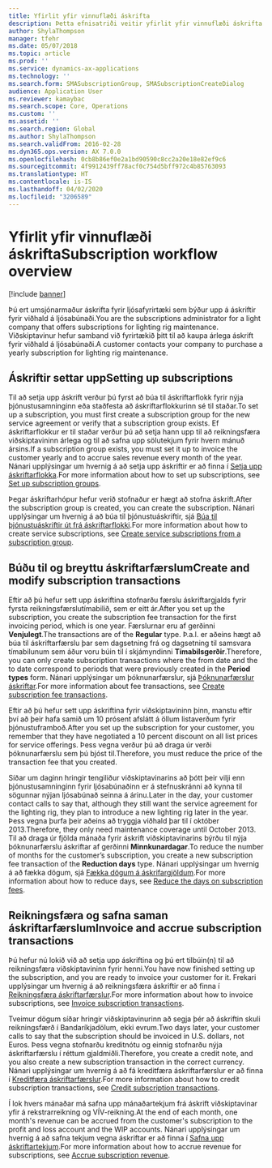 ```yaml
---
title: Yfirlit yfir vinnuflæði áskrifta
description: Þetta efnisatriði veitir yfirlit yfir vinnuflæði áskrifta.
author: ShylaThompson
manager: tfehr
ms.date: 05/07/2018
ms.topic: article
ms.prod: ''
ms.service: dynamics-ax-applications
ms.technology: ''
ms.search.form: SMASubscriptionGroup, SMASubscriptionCreateDialog
audience: Application User
ms.reviewer: kamaybac
ms.search.scope: Core, Operations
ms.custom: ''
ms.assetid: ''
ms.search.region: Global
ms.author: ShylaThompson
ms.search.validFrom: 2016-02-28
ms.dyn365.ops.version: AX 7.0.0
ms.openlocfilehash: 0cb8b86ef0e2a1bd90590c8cc2a20e18e82ef9c6
ms.sourcegitcommit: 4f9912439ff78acf0c754d5bff972c4b85763093
ms.translationtype: HT
ms.contentlocale: is-IS
ms.lasthandoff: 04/02/2020
ms.locfileid: "3206589"
---
```

# <a name="subscription-workflow-overview"></a><span data-ttu-id="a257d-103">Yfirlit yfir vinnuflæði áskrifta</span><span class="sxs-lookup"><span data-stu-id="a257d-103">Subscription workflow overview</span></span> 

[!include [banner](../includes/banner.md)]


<span data-ttu-id="a257d-104">Þú ert umsjónarmaður áskrifta fyrir ljósafyrirtæki sem býður upp á áskriftir fyrir viðhald á ljósabúnaði.</span><span class="sxs-lookup"><span data-stu-id="a257d-104">You are the subscriptions administrator for a light company that offers subscriptions for lighting rig maintenance.</span></span> <span data-ttu-id="a257d-105">Viðskiptavinur hefur samband við fyrirtækið þitt til að kaupa árlega áskrift fyrir viðhald á ljósabúnaði.</span><span class="sxs-lookup"><span data-stu-id="a257d-105">A customer contacts your company to purchase a yearly subscription for lighting rig maintenance.</span></span>

## <a name="setting-up-subscriptions"></a><span data-ttu-id="a257d-106">Áskriftir settar upp</span><span class="sxs-lookup"><span data-stu-id="a257d-106">Setting up subscriptions</span></span>

<span data-ttu-id="a257d-107">Til að setja upp áskrift verður þú fyrst að búa til áskriftarflokk fyrir nýja þjónustusamninginn eða staðfesta að áskriftarflokkurinn sé til staðar.</span><span class="sxs-lookup"><span data-stu-id="a257d-107">To set up a subscription, you must first create a subscription group for the new service agreement or verify that a subscription group exists.</span></span> <span data-ttu-id="a257d-108">Ef áskriftarflokkur er til staðar verður þú að setja hann upp til að reikningsfæra viðskiptavininn árlega og til að safna upp sölutekjum fyrir hvern mánuð ársins.</span><span class="sxs-lookup"><span data-stu-id="a257d-108">If a subscription group exists, you must set it up to invoice the customer yearly and to accrue sales revenue every month of the year.</span></span> <span data-ttu-id="a257d-109">Nánari upplýsingar um hvernig á að setja upp áskriftir er að finna í [Setja upp áskriftarflokka](set-up-subscription-groups.md).</span><span class="sxs-lookup"><span data-stu-id="a257d-109">For more information about how to set up subscriptions, see [Set up subscription groups](set-up-subscription-groups.md).</span></span>

<span data-ttu-id="a257d-110">Þegar áskriftarhópur hefur verið stofnaður er hægt að stofna áskrift.</span><span class="sxs-lookup"><span data-stu-id="a257d-110">After the subscription group is created, you can create the subscription.</span></span> <span data-ttu-id="a257d-111">Nánari upplýsingar um hvernig á að búa til þjónustuáskriftir, sjá [Búa til þjónustuáskriftir út frá áskriftarflokki](create-service-subscriptions-from-subscription-group.md).</span><span class="sxs-lookup"><span data-stu-id="a257d-111">For more information about how to create service subscriptions, see [Create service subscriptions from a subscription group](create-service-subscriptions-from-subscription-group.md).</span></span>

## <a name="create-and-modify-subscription-transactions"></a><span data-ttu-id="a257d-112">Búðu til og breyttu áskriftarfærslum</span><span class="sxs-lookup"><span data-stu-id="a257d-112">Create and modify subscription transactions</span></span>

<span data-ttu-id="a257d-113">Eftir að þú hefur sett upp áskriftina stofnarðu færslu áskriftargjalds fyrir fyrsta reikningsfærslutímabilið, sem er eitt ár.</span><span class="sxs-lookup"><span data-stu-id="a257d-113">After you set up the subscription, you create the subscription fee transaction for the first invoicing period, which is one year.</span></span> <span data-ttu-id="a257d-114">Færslurnar eru af gerðinni **Venjulegt**.</span><span class="sxs-lookup"><span data-stu-id="a257d-114">The transactions are of the **Regular** type.</span></span> <span data-ttu-id="a257d-115">Þ.a.l. er aðeins hægt að búa til áskriftarfærslu þar sem dagsetning frá og dagsetning til samsvara tímabilunum sem áður voru búin til í skjámyndinni **Tímabilsgerðir**.</span><span class="sxs-lookup"><span data-stu-id="a257d-115">Therefore, you can only create subscription transactions where the from date and the to date correspond to periods that were previously created in the **Period types** form.</span></span> <span data-ttu-id="a257d-116">Nánari upplýsingar um þóknunarfærslur, sjá [Þóknunarfærslur áskriftar](create-subscription-fee-transactions.md).</span><span class="sxs-lookup"><span data-stu-id="a257d-116">For more information about fee transactions, see [Create subscription fee transactions](create-subscription-fee-transactions.md).</span></span>

<span data-ttu-id="a257d-117">Eftir að þú hefur sett upp áskriftina fyrir viðskiptavininn þinn, manstu eftir því að þeir hafa samið um 10 prósent afslátt á öllum listaverðum fyrir þjónustuframboð.</span><span class="sxs-lookup"><span data-stu-id="a257d-117">After you set up the subscription for your customer, you remember that they have negotiated a 10 percent discount on all list prices for service offerings.</span></span> <span data-ttu-id="a257d-118">Þess vegna verður þú að draga úr verði þóknunarfærslu sem þú bjóst til.</span><span class="sxs-lookup"><span data-stu-id="a257d-118">Therefore, you must reduce the price of the transaction fee that you created.</span></span>

<span data-ttu-id="a257d-119">Síðar um daginn hringir tengiliður viðskiptavinarins að þótt þeir vilji enn þjónustusamninginn fyrir ljósabúnaðinn er á stefnuskránni að kynna til sögunnar nýjan ljósabúnað seinna á árinu.</span><span class="sxs-lookup"><span data-stu-id="a257d-119">Later in the day, your customer contact calls to say that, although they still want the service agreement for the lighting rig, they plan to introduce a new lighting rig later in the year.</span></span> <span data-ttu-id="a257d-120">Þess vegna þurfa þeir aðeins að tryggja viðhald þar til í október 2013.</span><span class="sxs-lookup"><span data-stu-id="a257d-120">Therefore, they only need maintenance coverage until October 2013.</span></span> <span data-ttu-id="a257d-121">Til að draga úr fjölda mánaða fyrir áskrift viðskiptavinarins býrðu til nýja þóknunarfærslu áskriftar af gerðinni **Minnkunardagar**.</span><span class="sxs-lookup"><span data-stu-id="a257d-121">To reduce the number of months for the customer’s subscription, you create a new subscription fee transaction of the **Reduction days** type.</span></span> <span data-ttu-id="a257d-122">Nánari upplýsingar um hvernig á að fækka dögum, sjá [Fækka dögum á áskrifargjöldum](reduce-the-days-on-subscription-fees.md).</span><span class="sxs-lookup"><span data-stu-id="a257d-122">For more information about how to reduce days, see [Reduce the days on subscription fees](reduce-the-days-on-subscription-fees.md).</span></span>

## <a name="invoice-and-accrue-subscription-transactions"></a><span data-ttu-id="a257d-123">Reikningsfæra og safna saman áskriftarfærslum</span><span class="sxs-lookup"><span data-stu-id="a257d-123">Invoice and accrue subscription transactions</span></span>

<span data-ttu-id="a257d-124">Þú hefur nú lokið við að setja upp áskriftina og þú ert tilbúin(n) til að reikningsfæra viðskiptavininn fyrir henni.</span><span class="sxs-lookup"><span data-stu-id="a257d-124">You have now finished setting up the subscription, and you are ready to invoice your customer for it.</span></span> <span data-ttu-id="a257d-125">Frekari upplýsingar um hvernig á að reikningsfæra áskriftir er að finna í [Reikningsfæra áskriftarfærslur](invoice-subscription-transactions.md).</span><span class="sxs-lookup"><span data-stu-id="a257d-125">For more information about how to invoice subscriptions, see [Invoice subscription transactions](invoice-subscription-transactions.md).</span></span>

<span data-ttu-id="a257d-126">Tveimur dögum síðar hringir viðskiptavinurinn að segja þér að áskriftin skuli reikningsfærð í Bandaríkjadölum, ekki evrum.</span><span class="sxs-lookup"><span data-stu-id="a257d-126">Two days later, your customer calls to say that the subscription should be invoiced in U.S. dollars, not Euros.</span></span> <span data-ttu-id="a257d-127">Þess vegna stofnarðu kreditnótu og einnig stofnarðu nýja áskriftarfærslu í réttum gjaldmiðli.</span><span class="sxs-lookup"><span data-stu-id="a257d-127">Therefore, you create a credit note, and you also create a new subscription transaction in the correct currency.</span></span> <span data-ttu-id="a257d-128">Nánari upplýsingar um hvernig á að fá kreditfæra áskriftarfærslur er að finna í [Kreditfæra áskriftarfærslur](credit-subscription-transactions.md).</span><span class="sxs-lookup"><span data-stu-id="a257d-128">For more information about how to credit subscription transactions, see [Credit subscription transactions](credit-subscription-transactions.md).</span></span>

<span data-ttu-id="a257d-129">Í lok hvers mánaðar má safna upp mánaðartekjum frá áskrift viðskiptavinar yfir á rekstrarreikning og VÍV-reikning.</span><span class="sxs-lookup"><span data-stu-id="a257d-129">At the end of each month, one month's revenue can be accrued from the customer's subscription to the profit and loss account and the WIP accounts.</span></span> <span data-ttu-id="a257d-130">Nánari upplýsingar um hvernig á að safna tekjum vegna áskriftar er að finna í [Safna upp áskriftartekjum](accrue-subscription-revenue.md).</span><span class="sxs-lookup"><span data-stu-id="a257d-130">For more information about how to accrue revenue for subscriptions, see [Accrue subscription revenue](accrue-subscription-revenue.md).</span></span>

  


